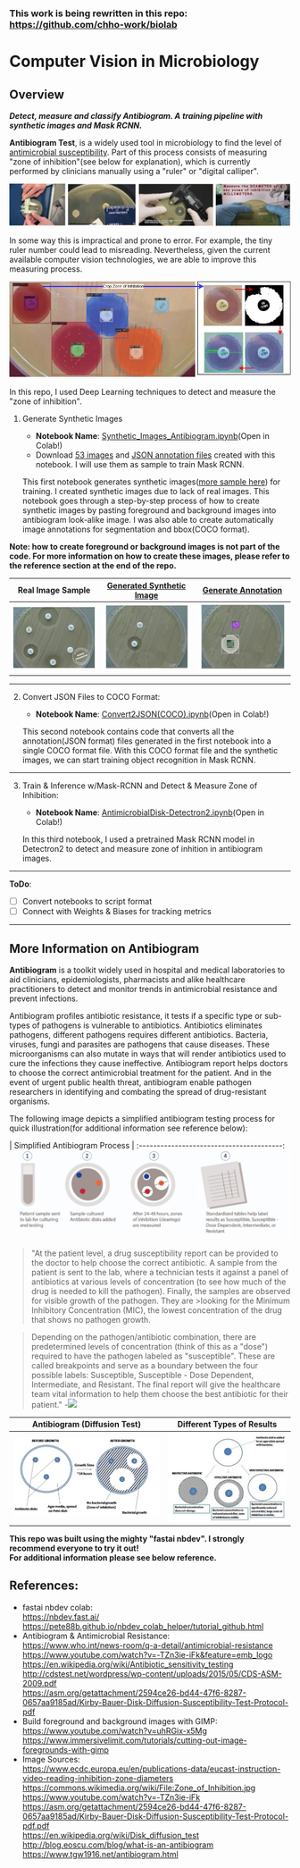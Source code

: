### This work is being rewritten in this repo: https://github.com/chho-work/biolab 

# Computer Vision in Microbiology

## Overview

**_Detect, measure and classify Antibiogram. A training pipeline with synthetic images and Mask RCNN._**

**Antibiogram Test**, is a widely used tool in microbiology to find the level of [antimicrobial susceptibility](https://en.wikipedia.org/wiki/Disk_diffusion_test).  Part of this process consists of measuring "zone of inhibition"(see below for explanation), which is currently performed by clinicians manually using a "ruler" or "digital calliper".

![](/data/images/readme/measure_manual.png) 


In some way this is impractical and prone to error.  For example, the tiny ruler number could lead to misreading. Nevertheless, given the current available computer vision technologies, we are able to improve this measuring process.

![](/data/images/readme/measure_inference.jpg) 

In this repo, I used Deep Learning techniques to detect and measure the "zone of inhibition".  

1. Generate Synthetic Images

    - **Notebook Name**: [Synthetic_Images_Antibiogram.ipynb](/nb/Synthetic_Images_Antibiogram.ipynb)(Open in Colab!)
    - Download [53 images](https://drive.google.com/file/d/1sIeCJ2YuEzYAexzx-be7Fd7x-CQrFKjt/view?usp=sharing) and [JSON annotation files](https://drive.google.com/file/d/1DZ7YvQS04T0DdkagDsGZsPhFIrj97Z_C/view?usp=sharing) created with this notebook.  I will use them as sample to train Mask RCNN. 

    This first notebook generates synthetic images([more sample here](/data)) for training.  I created synthetic images due to lack of real images.  This notebook goes through a step-by-step process of how to create synthetic images by pasting foreground and background images into antibiogram look-alike image.  I was also able to create automatically image annotations for segmentation and bbox(COCO format). 

**Note: how to create foreground or background images is not part of the code.  For more information on how to create these images, please refer to the reference section at the end of the repo.**

|Real Image Sample                                  | [Generated Synthetic Image](/data)           | [Generate Annotation](/data)          |
|:-------------------------------------------------:|:---------------------------------------------:|:--------------------------------------:|
![](/data/images/readme/9_antibiogram_raw.jpg)|![](/data/images/readme/synthetic_image.jpg)|![](/data/images/readme/synthetic_annotation.jpg)

---------------------------------------------------------------------------------------------------------------------------------------------

2. Convert JSON Files to COCO Format:  
    
    - **Notebook Name**: [Convert2JSON(COCO).ipynb](/nb/Convert2JSON(COCO).ipynb)(Open in Colab!)

    This second notebook contains code that converts all the annotation(JSON format) files generated in the first notebook into a single COCO format file.  With this COCO format file and the synthetic images, we can start training object recognition in Mask RCNN.   
    
    
---------------------------------------------------------------------------------------------------------------------------------------------    
3. Train & Inference w/Mask-RCNN and Detect & Measure Zone of Inhibition: 

    - **Notebook Name**: [AntimicrobialDisk-Detectron2.ipynb](https://github.com/chho-work/biovision/blob/main/nb/AntimicrobialDisk_Detectron2.ipynb)(Open in Colab!)
    
    In this third notebook, I used a pretrained Mask RCNN model in Detectron2 to detect and measure zone of inhition in antibiogram images.

---------------------------------------------------------------------------------------------------------------------------------------------

**ToDo**:
 - [ ] Convert notebooks to script format
 - [ ] Connect with Weights & Biases for tracking metrics

---------------------------------------------------------------------------------------------------------------------------------------------
## More Information on Antibiogram

**Antibiogram** is a toolkit widely used in hospital and medical laboratories to aid clinicians, epidemiologists, pharmacists and alike healthcare practitioners to detect and monitor trends in antimicrobial resistance and prevent infections.

Antibiogram profiles antibiotic resistance, it tests if a specific type or sub-types of pathogens is vulnerable to antibiotics. Antibiotics eliminates pathogens, different pathogens requires different antibiotics. Bacteria, viruses, fungi and parasites are pathogens that cause diseases.  These microorganisms can also mutate in ways that will render antibiotics used to cure the infections they cause ineffective.   Antibiogram report helps doctors to choose the correct antimicrobial treatment for the patient.  And in the event of urgent public health threat, antibiogram enable pathogen researchers in identifying and combating the spread of drug-resistant organisms. 
  

The following image depicts a simplified antibiogram testing process for quick illustration(for additional information see reference below):

| Simplified Antibiogram Process         |
:----------------------------------------:
![](/data/images/readme/antibiogram-process.jpg)



>"At the patient level, a drug susceptibility report can be provided to the doctor to help choose the correct antibiotic. A sample from the patient is sent to the lab, where a technician tests it against a panel of antibiotics at various levels of concentration (to see how much of the drug is needed to kill the pathogen). Finally, the samples are observed for visible growth of the pathogen. They are >looking for the Minimum Inhibitory Concentration (MIC), the lowest concentration of the drug that shows no pathogen growth.

>Depending on the pathogen/antibiotic combination, there are predetermined levels of concentration (think of this as a "dose") required to have the pathogen labeled as "susceptible". These are called breakpoints and serve as a boundary between the four possible labels: Susceptible, Susceptible - Dose Dependent, Intermediate, and Resistant. The final report will give the healthcare team vital information to help them choose the best antibiotic for their patient."                              -[<img src="https://render.githubusercontent.com/render/math?math=EOS^{cu}">](http://blog.eoscu.com/blog/what-is-an-antibiogram)


| Antibiogram (Diffusion Test)               |  Different Types of Results                                   |
| :----------------------------------------: | :----------------------------------------: |
![](/data/images/readme/Agar_Diffusion_Method_1.jpg)     | ![](/data/images/readme/Agar_Diffusion_Method_2.jpg)



**This repo was built using the mighty "fastai nbdev".  I strongly recommend everyone to try it out!**  
**For additional information please see below reference.**

## References:
- fastai nbdev colab:<br>
    https://nbdev.fast.ai/<br>
    https://pete88b.github.io/nbdev_colab_helper/tutorial_github.html<br>
- Antibiogram & Antimicrobial Resistance:<br>
    https://www.who.int/news-room/q-a-detail/antimicrobial-resistance<br>
    https://www.youtube.com/watch?v=-TZn3ie-iFk&feature=emb_logo<br>
    https://en.wikipedia.org/wiki/Antibiotic_sensitivity_testing<br>
    http://cdstest.net/wordpress/wp-content/uploads/2015/05/CDS-ASM-2009.pdf<br>
    https://asm.org/getattachment/2594ce26-bd44-47f6-8287-0657aa9185ad/Kirby-Bauer-Disk-Diffusion-Susceptibility-Test-Protocol-pdf<br>
- Build foreground and background images with GIMP:<br>
    https://www.youtube.com/watch?v=uhRGix-x5Mg<br>
    https://www.immersivelimit.com/tutorials/cutting-out-image-foregrounds-with-gimp<br>
- Image Sources:<br> 
    https://www.ecdc.europa.eu/en/publications-data/eucast-instruction-video-reading-inhibition-zone-diameters<br>
    https://commons.wikimedia.org/wiki/File:Zone_of_Inhibition.jpg<br>
    https://www.youtube.com/watch?v=-TZn3ie-iFk<br>
    https://asm.org/getattachment/2594ce26-bd44-47f6-8287-0657aa9185ad/Kirby-Bauer-Disk-Diffusion-Susceptibility-Test-Protocol-pdf.pdf<br>
    https://en.wikipedia.org/wiki/Disk_diffusion_test<br>
    http://blog.eoscu.com/blog/what-is-an-antibiogram<br>
    https://www.tgw1916.net/antibiogram.html<br>
